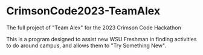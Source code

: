 # CrimsonCode2023-TeamAlex
The full project of "Team Alex" for the 2023 Crimson Code Hackathon

This is a program designed to assist new WSU Freshman in finding activities to do around campus, and allows them to "Try Something New".
